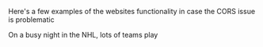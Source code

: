 Here's a few examples of the websites functionality in case the CORS issue is problematic

On a busy night in the NHL, lots of teams play
